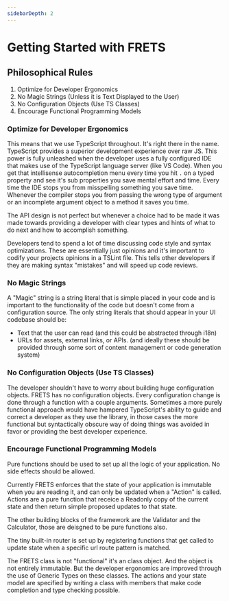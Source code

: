```yaml
---
sidebarDepth: 2
---
```


# Getting Started with FRETS

## Philosophical Rules


1. Optimize for Developer Ergonomics
2. No Magic Strings (Unless it is Text Displayed to the User)
3. No Configuration Objects (Use TS Classes)
4. Encourage Functional Programming Models

### Optimize for Developer Ergonomics

This means that we use TypeScript throughout. It's right there in the name. TypeScript provides a superior development experience over raw JS. This power is fully unleashed when the developer uses a fully configured IDE that makes use of the TypeScript language server (like VS Code). When you get that intellisense autocompletion menu every time you hit `.` on a typed property and see it's sub properties you save mental effort and time. Every time the IDE stops you from misspelling something you save time. Whenever the compiler stops you from passing the wrong type of argument or an incomplete argument object to a method it saves you time.

The API design is not perfect but whenever a choice had to be made it was made towards providing a developer with clear types and hints of what to do next and how to accomplish something.

Developers tend to spend a lot of time discussing code style and syntax optimizations. These are essentially just opinions and it's important to codify your projects opinions in a TSLint file. This tells other developers if they are making syntax "mistakes" and will speed up code reviews.


### No Magic Strings

A "Magic" string is a string literal that is simple placed in your code and is important to the functionality of the code but doesn't come from a configuration source. The only string literals that should appear in your UI codebase should be:

- Text that the user can read (and this could be abstracted through i18n)
- URLs for assets, external links, or APIs. (and ideally these should be provided through some sort of content management or code generation system)


### No Configuration Objects (Use TS Classes)

The developer shouldn't have to worry about building huge configuration objects. FRETS has no configuration objects. Every configuration change is done through a function with a couple arguments. Sometimes a more purely functional approach would have hampered TypeScript's ability to guide and correct a developer as they use the library, in those cases the more functional but syntactically obscure way of doing things was avoided in favor or providing the best developer experience.


### Encourage Functional Programming Models

Pure functions should be used to set up all the logic of your application. No side effects should be allowed.

Currently FRETS enforces that the state of your application is immutable when you are reading it, and can only be updated when a "Action" is called. Actions are a pure function that receice a Readonly copy of the current state and then return simple proposed updates to that state.

The other building blocks of the framework are the Validator and the Calculator, those are deisgned to be pure functions also.

The tiny built-in router is set up by registering functions that get called to update state when a specific url route pattern is matched.

The FRETS class is not "functional" it's an class object. And the object is not entirely immutable. But the developer ergonomics are improved through the use of Generic Types on these classes. The actions and your state model are specified by writing a class with members that make code completion and type checking possible.

